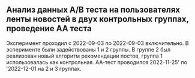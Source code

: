 ## Анализ данных A/B теста на пользователях ленты новостей в двух контрольных группах, проведение АА теста
Эксперимент проходил с 2022-09-03 по 2022-09-03 включительно. В эсперименте были задействованы 1 и 2 группы. В группе 2 был реализован новый алгоритм рекомендации постов, группа 1 использовалась как контрольная. АА-тест проводился 2022-11-25' по '2022-12-01 на 2 и 3 группах.
